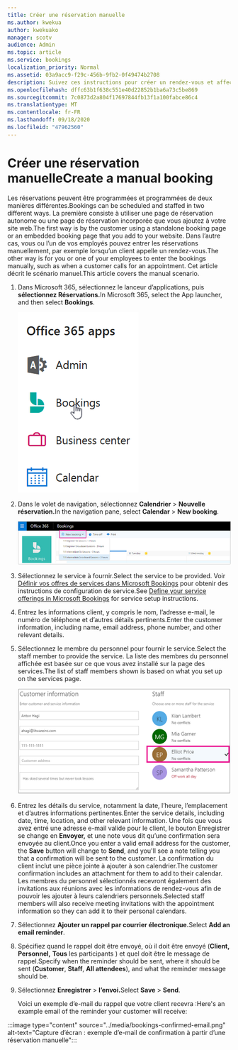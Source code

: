 ```yaml
---
title: Créer une réservation manuelle
ms.author: kwekua
author: kwekuako
manager: scotv
audience: Admin
ms.topic: article
ms.service: bookings
localization_priority: Normal
ms.assetid: 03a9acc9-f29c-456b-9fb2-0f49474b2708
description: Suivez ces instructions pour créer un rendez-vous et affecter un employé via l’application Microsoft Bookings.
ms.openlocfilehash: dffc63b1f638c551e40d22852b1ba6a73c5be869
ms.sourcegitcommit: 7c0873d2a804f17697844fb13f1a100fabce86c4
ms.translationtype: MT
ms.contentlocale: fr-FR
ms.lasthandoff: 09/18/2020
ms.locfileid: "47962560"
---
```

# <a name="create-a-manual-booking"></a><span data-ttu-id="aa567-103">Créer une réservation manuelle</span><span class="sxs-lookup"><span data-stu-id="aa567-103">Create a manual booking</span></span>

<span data-ttu-id="aa567-104">Les réservations peuvent être programmées et programmées de deux manières différentes.</span><span class="sxs-lookup"><span data-stu-id="aa567-104">Bookings can be scheduled and staffed in two different ways.</span></span> <span data-ttu-id="aa567-105">La première consiste à utiliser une page de réservation autonome ou une page de réservation incorporée que vous ajoutez à votre site web.</span><span class="sxs-lookup"><span data-stu-id="aa567-105">The first way is by the customer using a standalone booking page or an embedded booking page that you add to your website.</span></span> <span data-ttu-id="aa567-106">Dans l’autre cas, vous ou l’un de vos employés pouvez entrer les réservations manuellement, par exemple lorsqu’un client appelle un rendez-vous.</span><span class="sxs-lookup"><span data-stu-id="aa567-106">The other way is for you or one of your employees to enter the bookings manually, such as when a customer calls for an appointment.</span></span> <span data-ttu-id="aa567-107">Cet article décrit le scénario manuel.</span><span class="sxs-lookup"><span data-stu-id="aa567-107">This article covers the manual scenario.</span></span>

1. <span data-ttu-id="aa567-108">Dans Microsoft 365, sélectionnez le lanceur d’applications, puis **sélectionnez Réservations.**</span><span class="sxs-lookup"><span data-stu-id="aa567-108">In Microsoft 365, select the App launcher, and then select **Bookings**.</span></span>

   ![Image de Bookings dans le lanceur d’applications](../media/bookings-applauncher.png)

1. <span data-ttu-id="aa567-110">Dans le volet de navigation, sélectionnez **Calendrier** \> **Nouvelle réservation.**</span><span class="sxs-lookup"><span data-stu-id="aa567-110">In the navigation pane, select **Calendar** \> **New booking**.</span></span>

   ![Image de l’interface utilisateur nouvelle réservation](../media/bookings-newbooking.png)

1. <span data-ttu-id="aa567-112">Sélectionnez le service à fournir.</span><span class="sxs-lookup"><span data-stu-id="aa567-112">Select the service to be provided.</span></span> <span data-ttu-id="aa567-113">Voir [Définir vos offres de services dans Microsoft Bookings](define-service-offerings.md) pour obtenir des instructions de configuration de service.</span><span class="sxs-lookup"><span data-stu-id="aa567-113">See [Define your service offerings in Microsoft Bookings](define-service-offerings.md) for service setup instructions.</span></span>

1. <span data-ttu-id="aa567-114">Entrez les informations client, y compris le nom, l’adresse e-mail, le numéro de téléphone et d’autres détails pertinents.</span><span class="sxs-lookup"><span data-stu-id="aa567-114">Enter the customer information, including name, email address, phone number, and other relevant details.</span></span>

1. <span data-ttu-id="aa567-115">Sélectionnez le membre du personnel pour fournir le service.</span><span class="sxs-lookup"><span data-stu-id="aa567-115">Select the staff member to provide the service.</span></span> <span data-ttu-id="aa567-116">La liste des membres du personnel affichée est basée sur ce que vous avez installé sur la page des services.</span><span class="sxs-lookup"><span data-stu-id="aa567-116">The list of staff members shown is based on what you set up on the services page.</span></span>

   ![Image de l’interface utilisateur de la liste du personnel](../media/bookings-staff-list.png)

1. <span data-ttu-id="aa567-118">Entrez les détails du service, notamment la date, l’heure, l’emplacement et d’autres informations pertinentes.</span><span class="sxs-lookup"><span data-stu-id="aa567-118">Enter the service details, including date, time, location, and other relevant information.</span></span> <span data-ttu-id="aa567-119">Une fois que vous avez entré  une adresse e-mail valide pour le client, le bouton Enregistrer se change en **Envoyer,** et une note vous dit qu’une confirmation sera envoyée au client.</span><span class="sxs-lookup"><span data-stu-id="aa567-119">Once you enter a valid email address for the customer, the **Save** button will change to **Send**, and you'll see a note telling you that a confirmation will be sent to the customer.</span></span> <span data-ttu-id="aa567-120">La confirmation du client inclut une pièce jointe à ajouter à son calendrier.</span><span class="sxs-lookup"><span data-stu-id="aa567-120">The customer confirmation includes an attachment for them to add to their calendar.</span></span> <span data-ttu-id="aa567-121">Les membres du personnel sélectionnés recevront également des invitations aux réunions avec les informations de rendez-vous afin de pouvoir les ajouter à leurs calendriers personnels.</span><span class="sxs-lookup"><span data-stu-id="aa567-121">Selected staff members will also receive meeting invitations with the appointment information so they can add it to their personal calendars.</span></span>

1. <span data-ttu-id="aa567-122">Sélectionnez **Ajouter un rappel par courrier électronique.**</span><span class="sxs-lookup"><span data-stu-id="aa567-122">Select **Add an email reminder**.</span></span>

1. <span data-ttu-id="aa567-123">Spécifiez quand le rappel doit être envoyé, où il doit être envoyé (**Client,** **Personnel,** **Tous** les participants ) et quel doit être le message de rappel.</span><span class="sxs-lookup"><span data-stu-id="aa567-123">Specify when the reminder should be sent, where it should be sent (**Customer**, **Staff**, **All attendees**), and what the reminder message should be.</span></span>

1. <span data-ttu-id="aa567-124">Sélectionnez **Enregistrer** \> **l’envoi.**</span><span class="sxs-lookup"><span data-stu-id="aa567-124">Select **Save** \> **Send**.</span></span>

   <span data-ttu-id="aa567-125">Voici un exemple d’e-mail du rappel que votre client recevra :</span><span class="sxs-lookup"><span data-stu-id="aa567-125">Here's an example email of the reminder your customer will receive:</span></span>

:::image type="content" source="../media/bookings-confirmed-email.png" alt-text="Capture d’écran : exemple d’e-mail de confirmation à partir d’une réservation manuelle":::